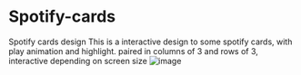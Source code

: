 # Spotify-cards
Spotify cards design
This is a interactive design to some spotify cards, with play animation and highlight.
paired in columns of 3 and rows of 3, interactive depending on screen size
![image](https://user-images.githubusercontent.com/91880002/136716219-6f63da9c-7c82-455f-aa0b-ae95fbb8f73e.png)


